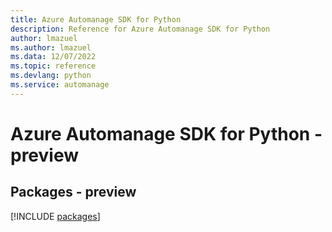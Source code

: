 ```yaml
---
title: Azure Automanage SDK for Python
description: Reference for Azure Automanage SDK for Python
author: lmazuel
ms.author: lmazuel
ms.data: 12/07/2022
ms.topic: reference
ms.devlang: python
ms.service: automanage
---
```

# Azure Automanage SDK for Python - preview
## Packages - preview
[!INCLUDE [packages](automanage-index.md)]